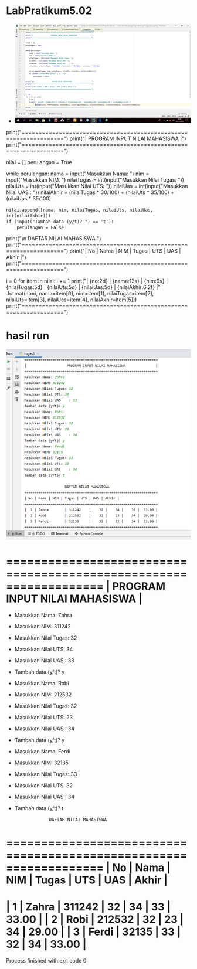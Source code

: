 # LabPratikum5.02
- ![](https://github.com/aditya-sultan/LabPratikum5.02/blob/master/latuhan5.PNG)

print("==================================================================")
print("|                    PROGRAM INPUT NILAI MAHASISWA               |")
print("==================================================================")

nilai = []
perulangan = True

while perulangan:
   nama = input("Masukkan Nama: ")
   nim = input("Masukkan NIM: ")
   nilaiTugas = int(input("Masukkan Nilai Tugas: "))
   nilaiUts = int(input("Masukkan Nilai UTS: "))
   nilaiUas = int(input("Masukkan Nilai UAS    : "))
   nilaiAkhir = (nilaiTugas * 30/100) + (nilaiUts * 35/100) + (nilaiUas * 35/100)

    nilai.append([nama, nim, nilaiTugas, nilaiUts, nilaiUas, int(nilaiAkhir)])
    if (input("Tambah data (y/t)? ") == 't'):
        perulangan = False

print("\n                    DAFTAR NILAI MAHASISWA                      ")
print("==================================================================")
print("| No | Nama | NIM | Tugas | UTS | UAS | Akhir |")
print("==================================================================")

i = 0
for item in nilai:
   i += 1
   print("| {no:2d} | {nama:12s} | {nim:9s} | {nilaiTugas:5d} | {nilaiUts:5d} | {nilaiUas:5d} | {nilaiAkhir:6.2f} |"
         .format(no=i, nama=item[0], nim=item[1], nilaiTugas=item[2], nilaiUts=item[3], nilaiUas=item[4], nilaiAkhir=item[5]))
print("==================================================================")

# hasil run

![](https://github.com/aditya-sultan/LabPratikum5.02/blob/master/Capture.PNG)

==================================================================
|                    PROGRAM INPUT NILAI MAHASISWA               |
==================================================================
- Masukkan Nama: Zahra
- Masukkan NIM: 311242
- Masukkan Nilai Tugas: 32
- Masukkan Nilai UTS: 34
- Masukkan Nilai UAS    : 33
- Tambah data (y/t)? y
- Masukkan Nama: Robi
- Masukkan NIM: 212532
- Masukkan Nilai Tugas: 32
- Masukkan Nilai UTS: 23
- Masukkan Nilai UAS    : 34
- Tambah data (y/t)? y
- Masukkan Nama: Ferdi
- Masukkan NIM: 32135
- Masukkan Nilai Tugas: 33
- Masukkan Nilai UTS: 32
- Masukkan Nilai UAS    : 34
- Tambah data (y/t)? t

                   DAFTAR NILAI MAHASISWA                      
==================================================================
| No | Nama | NIM | Tugas | UTS | UAS | Akhir |
==================================================================
|  1 | Zahra        | 311242    |    32 |    34 |    33 |  33.00 |
|  2 | Robi         | 212532    |    32 |    23 |    34 |  29.00 |
|  3 | Ferdi        | 32135     |    33 |    32 |    34 |  33.00 |
==================================================================

Process finished with exit code 0
